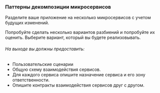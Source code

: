 ### Паттерны декомпозиции микросервисов

Разделите ваше приложение на несколько микросервисов с учетом будущих изменений.

Попробуйте сделать несколько вариантов разбиений и попробуйте их оценить. Выберите вариант, который вы будете реализовывать.

###### На выходе вы должны предоставить:

- Пользовательские сценарии
- Общую схему взаимодействия сервисов.
- Для каждого сервиса опишите назначение сервиса и его зону ответственности.
- Опишите контракты взаимодействия сервисов друг с другом.

